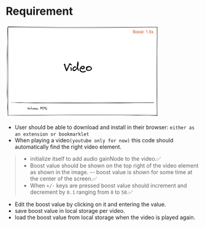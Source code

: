 # Requirement

<img src="./requirement.excalidraw.png" alt="requirement image" style="max-width: 400px; margin: 0 auto;"/>

- User should be able to download and install in their browser: `either as an extension or bookmarklet`
- When playing a video`(youtube only for now)` this code should automatically find the right video element.
>- initialize itself to add audio gainNode to the video.✅
>- Boost value should be shown on the top right of the video element as shown in the image. -- boost value is shown for some time at the center of the screen.✅
>- When `+/-` keys are pressed boost value should increment and decrement by `0.1` ranging from `0` to `50`.✅
- Edit the boost value by clicking on it and entering the value.
- save boost value in local storage per video.
- load the boost value from local storage when the video is played again.